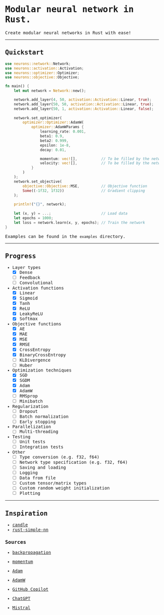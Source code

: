<body style="font-family:monospace;">

# Modular neural network in Rust.

Create modular neural networks in Rust with ease!

---

## Quickstart

```rust
use neurons::network::Network;
use neurons::activation::Activation;
use neurons::optimizer::Optimizer;
use neurons::objective::Objective;

fn main() {
    let mut network = Network::new();

    network.add_layer(4, 50, activation::Activation::Linear, true);
    network.add_layer(50, 50, activation::Activation::Linear, true);
    network.add_layer(50, 1, activation::Activation::Linear, false);
    
    network.set_optimizer(
        optimizer::Optimizer::AdamW(
            optimizer::AdamWParams {
                learning_rate: 0.001,
                beta1: 0.9,
                beta2: 0.999,
                epsilon: 1e-8,
                decay: 0.01,

                momentum: vec![],           // To be filled by the network
                velocity: vec![],           // To be filled by the network
            }
        )
    );
    network.set_objective(
        objective::Objective::MSE,          // Objective function
        Some((-1f32, 1f32))                 // Gradient clipping
    );
  
    println!("{}", network);
  
    let (x, y) = ...;                       // Load data
    let epochs = 1000;
    let loss = network.learn(x, y, epochs); // Train the network
}
```

Examples can be found in the `examples` directory.

---

## Progress

- Layer types
  - [x] Dense
  - [ ] Feedback
  - [ ] Convolutional

- Activation functions
  - [x] Linear
  - [x] Sigmoid
  - [x] Tanh
  - [x] ReLU
  - [x] LeakyReLU
  - [x] Softmax

- Objective functions
  - [x] AE
  - [x] MAE
  - [x] MSE
  - [x] RMSE
  - [x] CrossEntropy
  - [x] BinaryCrossEntropy
  - [ ] KLDivergence
  - [ ] Huber

- Optimization techniques
  - [x] SGD
  - [x] SGDM
  - [x] Adam
  - [x] AdamW
  - [ ] RMSprop
  - [ ] Minibatch

- Regularization
  - [ ] Dropout
  - [ ] Batch normalization
  - [ ] Early stopping

- Parallelization
  - [ ] Multi-threading

- Testing
  - [ ] Unit tests
  - [ ] Integration tests

- Other
  - [ ] Type conversion (e.g. f32, f64)
  - [ ] Network type specification (e.g. f32, f64)
  - [ ] Saving and loading
  - [ ] Logging
  - [ ] Data from file
  - [ ] Custom tensor/matrix types
  - [ ] Custom random weight initialization
  - [ ] Plotting

---

## Inspiration

* [candle](https://github.com/huggingface/candle/tree/main)
* [rust-simple-nn](https://github.com/danhper/rust-simple-nn/tree/master)

### Sources

* [backpropagation](https://towardsdatascience.com/backpropagation-from-scratch-how-neural-networks-really-work-36ee4af202bf)
* [momentum](https://pytorch.org/docs/stable/generated/torch.optim.SGD.html)
* [Adam](https://pytorch.org/docs/stable/generated/torch.optim.Adam.html)
* [AdamW](https://pytorch.org/docs/stable/generated/torch.optim.AdamW.html)


* [GitHub Copilot](https://github.com/features/copilot)
* [ChatGPT](https://chatgpt.com/?oai-dm=1)
* [Mistral](https://chat.mistral.ai/chat)

</body>